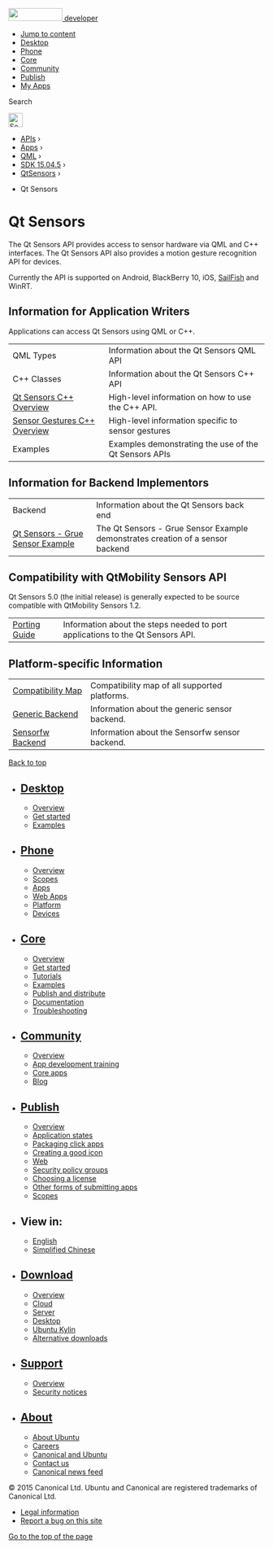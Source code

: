 <a href="https://developer.ubuntu.com/" class="logo-ubuntu"><img src="https://developer.ubuntu.com/assets/sites/ubuntu/latest/u/img/logos/logo-ubuntu-orange.svg" width="106" height="25" /> <span>developer</span></a>

-   [Jump to content](index.html#main-content)
-   [Desktop](https://developer.ubuntu.com/en/desktop/)
-   [Phone](https://developer.ubuntu.com/en/phone/)
-   [Core](https://developer.ubuntu.com/core)
-   [Community](https://developer.ubuntu.com/en/community/)
-   [Publish](https://developer.ubuntu.com/en/publish/)
-   [My Apps](https://myapps.developer.ubuntu.com/)

Search

<img src="https://developer.ubuntu.com/assets/sites/ubuntu/latest/u/img/search-white.svg" alt="Search" height="28" />

-   [APIs](../../../../index.html) ›
-   [Apps](../../../index.html) ›
-   [QML](../../index.html) ›
-   <a href="../index.html" class="sub-nav-item">SDK 15.04.5</a> ›
-   <a href="../QtSensors/index.html" class="sub-nav-item">QtSensors</a> ›

<!-- -->

-   Qt Sensors

Qt Sensors
==========

<span class="subtitle"></span>
<span id="details"></span>
The Qt Sensors API provides access to sensor hardware via QML and C++ interfaces. The Qt Sensors API also provides a motion gesture recognition API for devices.

Currently the API is supported on Android, BlackBerry 10, iOS, [SailFish](https://sailfishos.org) and WinRT.

<span id="information-for-application-writers"></span>
Information for Application Writers
-----------------------------------

Applications can access Qt Sensors using QML or C++.

|                                                                              |                                                       |
|------------------------------------------------------------------------------|-------------------------------------------------------|
| QML Types                                                                    | Information about the Qt Sensors QML API              |
| C++ Classes                                                                  | Information about the Qt Sensors C++ API              |
| [Qt Sensors C++ Overview](../QtSensors.qtsensors-cpp/index.html)             | High-level information on how to use the C++ API.     |
| [Sensor Gestures C++ Overview](../QtSensors.qtsensorgestures-cpp/index.html) | High-level information specific to sensor gestures    |
| Examples                                                                     | Examples demonstrating the use of the Qt Sensors APIs |

<span id="information-for-backend-implementors"></span>
Information for Backend Implementors
------------------------------------

|                                                                                                           |                                                                                |
|-----------------------------------------------------------------------------------------------------------|--------------------------------------------------------------------------------|
| Backend                                                                                                   | Information about the Qt Sensors back end                                      |
| [Qt Sensors - Grue Sensor Example](https://developer.ubuntu.com/api/apps/qml/sdk-15.04.5/QtSensors.grue/) | The Qt Sensors - Grue Sensor Example demonstrates creation of a sensor backend |

<span id="compatibility-with-qtmobility-sensors-api"></span>
Compatibility with QtMobility Sensors API
-----------------------------------------

Qt Sensors 5.0 (the initial release) is generally expected to be source compatible with QtMobility Sensors 1.2.

|                                                            |                                                                                |
|------------------------------------------------------------|--------------------------------------------------------------------------------|
| [Porting Guide](../QtSensors.qtsensors-porting/index.html) | Information about the steps needed to port applications to the Qt Sensors API. |

<span id="platform-specific-information"></span>
Platform-specific Information
-----------------------------

|                                                            |                                                |
|------------------------------------------------------------|------------------------------------------------|
| [Compatibility Map](../QtSensors.compatmap/index.html)     | Compatibility map of all supported platforms.  |
| [Generic Backend](../QtSensors.genericbackend/index.html)  | Information about the generic sensor backend.  |
| [Sensorfw Backend](../QtSensors.senorfwbackend/index.html) | Information about the Sensorfw sensor backend. |

[Back to top](index.html#)

-   [Desktop](https://developer.ubuntu.com/en/desktop/)
    ---------------------------------------------------

    -   [Overview](https://developer.ubuntu.com/en/desktop/)
    -   [Get started](http://snapcraft.io/?utm_source=developer.ubuntu.com&utm_medium=devportal&utm_term=snaps%20snapcraft%20desktop&utm_content=menu&utm_campaign=duc_snappers)
    -   [Examples](https://github.com/ubuntu/snappy-playpen)

-   [Phone](https://developer.ubuntu.com/en/phone/)
    -----------------------------------------------

    -   [Overview](https://developer.ubuntu.com/en/phone/)
    -   [Scopes](https://developer.ubuntu.com/en/phone/scopes/)
    -   [Apps](https://developer.ubuntu.com/en/phone/apps/)
    -   [Web Apps](https://developer.ubuntu.com/en/phone/web/)
    -   [Platform](https://developer.ubuntu.com/en/phone/platform/)
    -   [Devices](https://developer.ubuntu.com/en/phone/devices/)

-   [Core](https://developer.ubuntu.com/core)
    -----------------------------------------

    -   [Overview](https://developer.ubuntu.com/core)
    -   [Get started](https://developer.ubuntu.com/core/get-started)
    -   [Tutorials](https://developer.ubuntu.com/core/tutorials)
    -   [Examples](https://developer.ubuntu.com/core/examples)
    -   [Publish and distribute](https://developer.ubuntu.com/core/publish-and-distribute)
    -   [Documentation](https://developer.ubuntu.com/core/documentation)
    -   [Troubleshooting](https://developer.ubuntu.com/core/troubleshooting)

-   [Community](https://developer.ubuntu.com/en/community/)
    -------------------------------------------------------

    -   [Overview](https://developer.ubuntu.com/en/community/)
    -   [App development training](https://developer.ubuntu.com/en/community/training/)
    -   [Core apps](https://developer.ubuntu.com/en/community/core-apps/)
    -   [Blog](https://developer.ubuntu.com/en/community/blog/)

-   [Publish](https://developer.ubuntu.com/en/publish/)
    ---------------------------------------------------

    -   [Overview](https://developer.ubuntu.com/en/publish/)
    -   [Application states](https://developer.ubuntu.com/en/publish/application-states/)
    -   [Packaging click apps](https://developer.ubuntu.com/en/publish/packaging-click-apps/)
    -   [Creating a good icon](https://developer.ubuntu.com/en/publish/creating-a-good-icon/)
    -   [Web](https://developer.ubuntu.com/en/publish/web/)
    -   [Security policy groups](https://developer.ubuntu.com/en/publish/security-policy-groups/)
    -   [Choosing a license](https://developer.ubuntu.com/en/publish/choosing-a-license/)
    -   [Other forms of submitting apps](https://developer.ubuntu.com/en/publish/other-forms-of-submitting-apps/)
    -   [Scopes](https://developer.ubuntu.com/en/publish/scopes/)

-   View in:
    --------

    -   [English](index.html "Change to language: English")
    -   [Simplified Chinese](index.html "Change to language: Simplified Chinese")

-   [Download](http://ubuntu.com/download/)
    ---------------------------------------

    -   [Overview](http://ubuntu.com/download)
    -   [Cloud](http://ubuntu.com/download/cloud)
    -   [Server](http://ubuntu.com/download/server)
    -   [Desktop](http://ubuntu.com/download/desktop)
    -   [Ubuntu Kylin](http://ubuntu.com/download/ubuntu-kylin)
    -   [Alternative downloads](http://ubuntu.com/download/alternative-downloads)

-   [Support](http://ubuntu.com/support/)
    -------------------------------------

    -   [Overview](http://ubuntu.com/support)
    -   [Security notices](http://www.ubuntu.com/usn/)

-   [About](http://ubuntu.com/about/)
    ---------------------------------

    -   [About Ubuntu](http://ubuntu.com/about/about-ubuntu)
    -   [Careers](http://www.canonical.com/careers)
    -   [Canonical and Ubuntu](http://ubuntu.com/about/canonical-and-ubuntu)
    -   [Contact us](http://ubuntu.com/about/contact-us)
    -   [Canonical news feed](http://insights.ubuntu.com/feed/)

© 2015 Canonical Ltd. Ubuntu and Canonical are registered trademarks of Canonical Ltd.

-   [Legal information](http://www.ubuntu.com/legal)
-   [Report a bug on this site](https://bugs.launchpad.net/developer-ubuntu-com/)

<span class="accessibility-aid">[Go to the top of the page](index.html#)</span>
